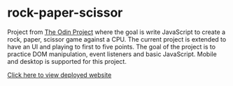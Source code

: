# rock-paper-scissor
Project from [The Odin Project](https://www.theodinproject.com/lessons/foundations-rock-paper-scissors) where the goal is write JavaScript to create a rock, paper, scissor game against a CPU. The current project is extended to have an UI and playing to first to five points. The goal of the project is to practice DOM manipulation, event listeners and basic JavaScript. Mobile and desktop is supported for this project.

[Click here to view deployed website](https://kevin2b.github.io/rock-paper-scissor/)